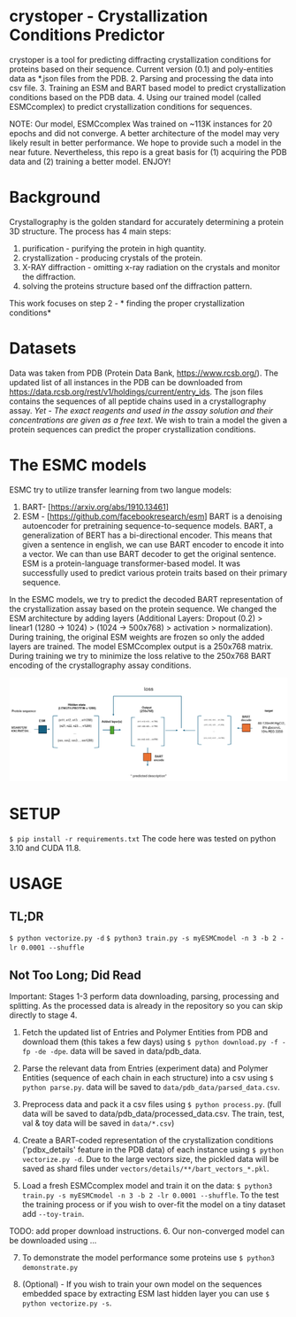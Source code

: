 # crystoper - Crystallization Conditions Predictor  
crystoper is a tool for predicting diffracting crystallization conditions for proteins based on their sequence.
Current version (0.1) and poly-entities data as *.json files from the PDB.
2. Parsing and processing the data into csv file.
3. Training an ESM and BART based model to predict crystallization conditions based on the PDB data.
4. Using our trained model (called ESMCcomplex) to predict crystallization conditions for sequences.

NOTE: Our model, ESMCcomplex Was trained on ~113K instances for 20 epochs and did not converge. A better architecture of the model  may very likely result in better performance. We hope to provide such a model in the near future. Nevertheless, this repo is a great basis for (1) acquiring the PDB data and (2) training a better model. ENJOY!

# Background
Crystallography is the golden standard for accurately determining a protein 3D structure.
The process has 4 main steps:
1. purification - purifying the protein in high quantity.
2. crystallization - producing crystals of the protein.
3. X-RAY diffraction - omitting x-ray radiation on the crystals and monitor the diffraction.
4. solving the proteins structure based onf the diffraction pattern.

This work focuses on step 2 - * finding the proper crystallization conditions*

# Datasets
Data was taken from PDB (Protein Data Bank, https://www.rcsb.org/).
The updated list of all instances in the PDB can be downloaded from https://data.rcsb.org/rest/v1/holdings/current/entry_ids.
The json files contains the sequences of all peptide chains used in a crystallography assay. *Yet - The exact reagents and used in the assay solution and their concentrations are given as a free text*. We wish to train a model the given a protein sequences can predict the proper crystallization conditions. 

# The ESMC models
ESMC try to utilize transfer learning from two langue models:
1. BART- [https://arxiv.org/abs/1910.13461]
2. ESM - [https://github.com/facebookresearch/esm]
BART is a denoising autoencoder for pretraining sequence-to-sequence models. BART, a generalization of BERT has a bi-directional encoder. This means that given a sentence in english, we can use BART encoder to encode it into a vector. We can than use BART decoder to get the original sentence.
ESM is a protein-language transformer-based model. It was successfully used to predict various protein traits based on their primary sequence.

In the ESMC models, we try to predict the decoded BART representation of the crystallization assay based on the protein sequence. 
We changed the ESM architecture by adding layers (Additional Layers:  Dropout (0.2) > linear1 (1280 → 1024) > (1024 → 500x768) >  activation > normalization). During training, the original ESM weights are frozen so only the added layers are trained. 
The model ESMCcomplex output is a 250x768 matrix. 
During training we try to minimize the loss relative to the 250x768 BART encoding of the crystallography assay conditions.

![alt text](Untitled.png)

# SETUP
`$ pip install -r requirements.txt`
The code here was tested on python 3.10 and CUDA 11.8.


# USAGE

## TL;DR
`$ python vectorize.py -d`
`$ python3 train.py -s myESMCmodel -n 3 -b 2 -lr 0.0001 --shuffle`

## Not Too Long; Did Read

Important: Stages 1-3 perform data downloading, parsing, processing and splitting. As the processed data is already in the repository so you can skip directly to stage 4.

1. Fetch the updated list of Entries and Polymer Entities from PDB and download them (this takes a few days) using `$ python download.py -f -fp -de -dpe`.
data will be saved in data/pdb_data.
2. Parse the relevant data from Entries (experiment data) and Polymer Entities (sequence of each chain in each structure) into a csv using `$ python parse.py`.
data will be saved to `data/pdb_data/parsed_data.csv`.
3. Preprocess data and pack it a csv files using `$ python process.py`. (full data will be saved to data/pdb_data/processed_data.csv. The train, test, val & toy data will be saved in `data/*.csv`)

4. Create a BART-coded representation of the crystallization conditions ('pdbx_details' feature in the PDB data) of each instance using `$ python vectorize.py -d`. Due to the large vectors size, the pickled data will be saved as shard files under `vectors/details/**/bart_vectors_*.pkl`.
5. Load a fresh ESMCcomplex model and train it on the data: `$ python3 train.py -s myESMCmodel -n 3 -b 2 -lr 0.0001 --shuffle`. To the test the training process or if you wish to over-fit the model on a tiny dataset add `--toy-train`. 

TODO: add proper download instructions.
6. Our non-converged model can be downloaded using ...

7. To demonstrate the model performance some proteins use `$ python3 demonstrate.py`


7. (Optional) - If you wish to train your own model on the sequences embedded space by extracting ESM last hidden layer you can use  `$ python vectorize.py -s`.







